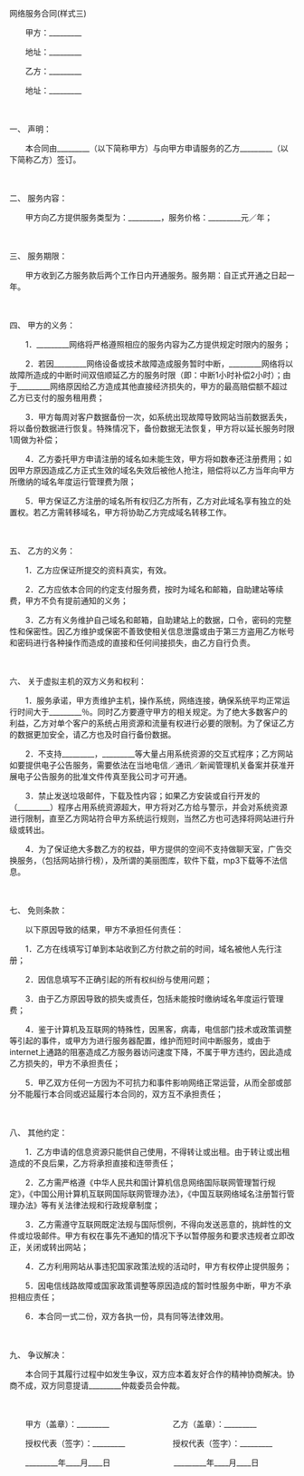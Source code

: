 



网络服务合同(样式三)



 

　　甲方：_________

　　地址：_________　　

　　乙方：_________

　　地址：_________

　　

一、
声明：

　　本合同由_________（以下简称甲方）与向甲方申请服务的乙方_________（以下简称乙方）签订。

　　

二、
服务内容：

　　甲方向乙方提供服务类型为：_________，服务价格：_________元／年；

　　

三、
服务期限：

　　甲方收到乙方服务款后两个工作日内开通服务。服务期：自正式开通之日起一年。

　　

四、
甲方的义务：

　　1．_________网络将严格遵照相应的服务内容为乙方提供规定时限内的服务；

　　2．若因_________网络设备或技术故障造成服务暂时中断，_________网络将以故障所造成的中断时间双倍顺延乙方的服务时限（即：中断1小时补偿2小时）；由于_________网络原因给乙方造成其他直接经济损失的，甲方的最高赔偿额不超过乙方已支付的服务租用费；

　　3．甲方每周对客户数据备份一次，如系统出现故障导致网站当前数据丢失，将以备份数据进行恢复。特殊情况下，备份数据无法恢复，甲方将以延长服务时限1周做为补偿；

　　4．乙方委托甲方申请注册的域名如未能生效，甲方将如数奉还注册费用；如因甲方原因造成乙方正式生效的域名失效后被他人抢注，赔偿将以乙方当年向甲方所缴纳的域名年度运行管理费为限；

　　5．甲方保证乙方注册的域名所有权归乙方所有，乙方对此域名享有独立的处置权。若乙方需转移域名，甲方将协助乙方完成域名转移工作。

　　

五、
乙方的义务：

　　1．乙方应保证所提交的资料真实，有效。

　　2．乙方应依本合同的约定支付服务费，按时为域名和邮箱，自助建站等续费，甲方不负有提前通知的义务；

　　3．乙方有义务维护自己域名和邮箱，自助建站上的数据，口令，密码的完整性和保密性。因乙方维护或保密不善致使相关信息泄露或由于第三方盗用乙方帐号和密码进行各种操作而造成的直接和任何间接损失，由乙方自行负责。

　　

六、
关于虚拟主机的双方义务和权利：

　　1．服务承诺，甲方责维护主机，操作系统，网络连接，确保系统平均正常运行时间大于_________％。同时乙方要遵守甲方的相关规定。为了绝大多数客户的利益，乙方对单个客户的系统占用资源和流量有权进行必要的限制。为了保证乙方的数据更加安全，请乙方也及时自行备份数据。

　　2．不支持_________，_________等大量占用系统资源的交互式程序；乙方网站如要提供电子公告服务，需要依法在当地电信／通讯／新闻管理机关备案并获准开展电子公告服务的批准文件传真至我公司才可开通。

　　3．禁止发送垃圾邮件，下载及性内容；如果乙方安装或自行开发的（_________）程序占用系统资源超大，甲方将对乙方给与警示，并会对系统资源进行限制，直至乙方网站符合甲方系统运行规则，当然乙方也可选择将网站进行升级或转出。

　　4．为了保证绝大多数乙方的权益，甲方提供的空间不支持做聊天室，广告交换服务，（包括网站排行榜），及所谓的美丽图库，软件下载，mp3下载等不法信息。

　　

七、
免则条款：

　　以下原因导致的结果，甲方不承担任何责任：

　　1．乙方在线填写订单到本站收到乙方付款之前的时间，域名被他人先行注册；

　　2．因信息填写不正确引起的所有权纠纷与使用问题；

　　3．由于乙方原因导致的损失或责任，包括未能按时缴纳域名年度运行管理费；

　　4．鉴于计算机及互联网的特殊性，因黑客，病毒，电信部门技术或政策调整等引起的事件，或甲方为进行服务器配置，维护而短时间中断服务，或由于internet上通路的阻塞造成乙方服务器访问速度下降，不属于甲方违约，因此造成乙方损失的，甲方不承担责任；

　　5．甲乙双方任何一方因为不可抗力和事件影响网络正常运营，从而全部或部分不能履行本合同或迟延履行本合同的，双方互不承担责任；

　　

八、
其他约定：

　　1．乙方申请的信息资源只能供自己使用，不得转让或出租。由于转让或出租造成的不良后果，乙方将承担直接和连带责任；

　　2．乙方需严格遵《中华人民共和国计算机信息网络国际联网管理暂行规定》，《中国公用计算机互联网国际联网管理办法》，《中国互联网络域名注册暂行管理办法》等有关法律法规和行政规章制度；

　　3．乙方需遵守互联网既定法规与国际惯例，不得向发送恶意的，挑衅性的文件或垃圾邮件。甲方有权在事先不通知的情况下予以暂停服务和要求违规者立即改正，关闭或转出网站；

　　4．乙方利用网站从事违犯国家政策法规的活动时，甲方有权停止提供服务；

　　5．因电信线路故障或国家政策调整等原因造成的暂时性服务中断，甲方不承担相应责任；

　　6．本合同一式二份，双方各执一份，具有同等法律效用。

　　

九、
争议解决：

　　本合同于其履行过程中如发生争议，双方应本着友好合作的精神协商解决。协商不成，双方同意提请_________仲裁委员会仲裁。

　　

　　甲方（盖章）：_________　　　　　　　　乙方（盖章）：_________　　

　　授权代表（签字）：_________　　　　　　授权代表（签字）：_________　　

　　_________年____月____日　　　　　　　　_________年____月____日